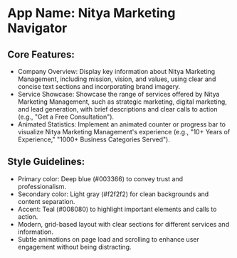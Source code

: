 # **App Name**: Nitya Marketing Navigator

## Core Features:

- Company Overview: Display key information about Nitya Marketing Management, including mission, vision, and values, using clear and concise text sections and incorporating brand imagery.
- Service Showcase: Showcase the range of services offered by Nitya Marketing Management, such as strategic marketing, digital marketing, and lead generation, with brief descriptions and clear calls to action (e.g., "Get a Free Consultation").
- Animated Statistics: Implement an animated counter or progress bar to visualize Nitya Marketing Management's experience (e.g., "10+ Years of Experience," "1000+ Business Categories Served").

## Style Guidelines:

- Primary color: Deep blue (#003366) to convey trust and professionalism.
- Secondary color: Light gray (#f2f2f2) for clean backgrounds and content separation.
- Accent: Teal (#008080) to highlight important elements and calls to action.
- Modern, grid-based layout with clear sections for different services and information.
- Subtle animations on page load and scrolling to enhance user engagement without being distracting.